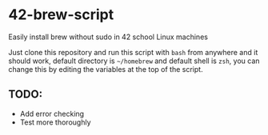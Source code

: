 # 42-brew-script
Easily install brew without sudo in 42 school Linux machines

Just clone this repository and run this script with `bash` from anywhere and it should work, default directory is `~/homebrew` and default shell is `zsh`, you can change this by editing the variables at the top of the script.

## TODO:
- Add error checking
- Test more thoroughly
